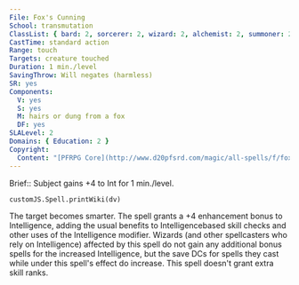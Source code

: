 ```yaml
---
File: Fox's Cunning
School: transmutation
ClassList: { bard: 2, sorcerer: 2, wizard: 2, alchemist: 2, summoner: 2, unchained summoner: 2, psychic: 2, medium: 2 }
CastTime: standard action
Range: touch
Targets: creature touched
Duration: 1 min./level
SavingThrow: Will negates (harmless)
SR: yes
Components:
  V: yes
  S: yes
  M: hairs or dung from a fox
  DF: yes
SLALevel: 2
Domains: { Education: 2 }
Copyright:
  Content: "[PFRPG Core](http://www.d20pfsrd.com/magic/all-spells/f/fox-s-cunning)"
---
```

Brief:: Subject gains +4 to Int for 1 min./level.

```dataviewjs
customJS.Spell.printWiki(dv)
```

The target becomes smarter. The spell grants a +4 enhancement bonus to Intelligence, adding the usual benefits to Intelligencebased skill checks and other uses of the Intelligence modifier.  Wizards (and other spellcasters who rely on Intelligence) affected by this spell do not gain any additional bonus spells for the increased Intelligence, but the save DCs for spells they cast while under this spell's effect do increase. This spell doesn't grant extra skill ranks.
